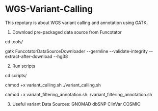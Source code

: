 # WGS-Variant-Calling

This repotary is about WGS variant calling and annotation using GATK.


1) Download pre-packaged data source from Funcotator

cd tools/

gatk FuncotatorDataSourceDownloader --germline --validate-integrity --extract-after-download --hg38


2) Run scripts

cd scripts/

chmod +x variant_calling.sh ./variant_calling.sh

chmod +x variant_filtering_annotation.sh ./variant_filtering_annotation.sh


3) Useful variant Data Sources:
	GNOMAD
	dbSNP
	ClinVar
	COSMIC


